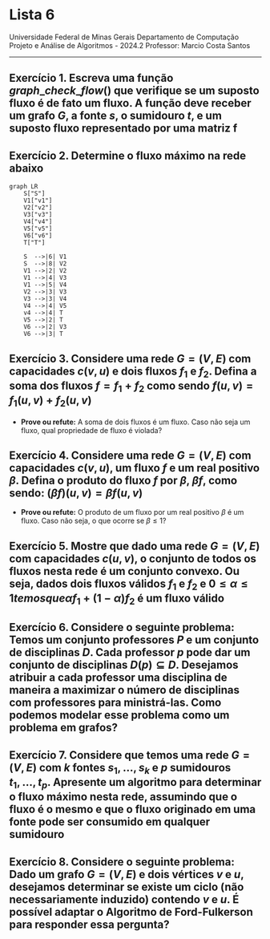 # Lista 6

Universidade Federal de Minas Gerais
Departamento de Computação
Projeto e Análise de Algoritmos - 2024.2
Professor: Marcio Costa Santos

---

## Exercício 1. Escreva uma função $graph\_check\_flow()$ que verifique se um suposto fluxo é de fato um fluxo. A função deve receber um grafo $G$, a fonte $s$, o sumidouro $t$, e um suposto fluxo representado por uma matriz f

## Exercício 2. Determine o fluxo máximo na rede abaixo

```mermaid
graph LR
    S["S"]
    V1["v1"]
    V2["v2"]
    V3["v3"]
    V4["v4"]
    V5["v5"]
    V6["v6"]
    T["T"]

    S  -->|6| V1
    S  -->|8| V2
    V1 -->|2| V2
    V1 -->|4| V3
    V1 -->|5| V4
    V2 -->|3| V3
    V3 -->|3| V4
    V4 -->|4| V5
    v4 -->|4| T
    V5 -->|2| T
    V6 -->|2| V3
    V6 -->|3| T
```

## Exercício 3. Considere uma rede $G = (V, E)$ com capacidades $c(v, u)$ e dois fluxos $f_1$ e $f_2$. Defina a soma dos fluxos $f = f_1 + f_2$ como sendo $f (u, v) = f_1(u, v) + f_2(u, v)$

- **Prove ou refute:** A soma de dois fluxos é um fluxo. Caso não seja um fluxo, qual propriedade de fluxo é violada?

## Exercício 4. Considere uma rede $G = (V, E)$ com capacidades $c(v, u)$, um fluxo $f$ e um real positivo $\beta$. Defina o produto do fluxo $f$ por $\beta$, $\beta f$, como sendo: $(\beta f )(u, v) = \beta f (u, v)$

- **Prove ou refute:** O produto de um fluxo por um real positivo $\beta$ é um fluxo. Caso não seja, o que ocorre se $\beta \leq 1$?

## Exercício 5. Mostre que dado uma rede $G = (V, E)$ com capacidades $c(u, v)$, o conjunto de todos os fluxos nesta rede é um conjunto convexo. Ou seja, dados dois fluxos válidos $f_1$ e $f_2$ e $0 \leq \alpha \leq 1 temos que \alpha f_1 + (1 - \alpha )f_2$ é um fluxo válido

## Exercício 6. Considere o seguinte problema: Temos um conjunto professores $P$ e um conjunto de disciplinas $D$. Cada professor $p$ pode dar um conjunto de disciplinas $D(p) \subseteq D$. Desejamos atribuir a cada professor uma disciplina de maneira a maximizar o número de disciplinas com professores para ministrá-las. Como podemos modelar esse problema como um problema em grafos?

## Exercício 7. Considere que temos uma rede $G = (V, E)$ com $k$ fontes $s_1, \dots, s_ k$ e $p$ sumidouros $t_1, \dots, t_p$. Apresente um algoritmo para determinar o fluxo máximo nesta rede, assumindo que o fluxo é o mesmo e que o fluxo originado em uma fonte pode ser consumido em qualquer sumidouro

## Exercício 8. Considere o seguinte problema: Dado um grafo $G = (V, E)$ e dois vértices $v$ e $u$, desejamos determinar se existe um ciclo (não necessariamente induzido) contendo $v$ e $u$. É possível adaptar o **Algoritmo de Ford-Fulkerson** para responder essa pergunta?
